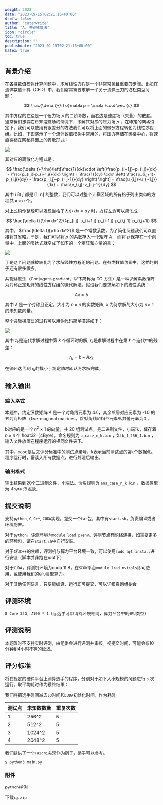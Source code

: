 ```yaml
---
weight: 2022
date: "2023-09-15T02:21:15+00:00"
draft: false
author: "cuterwrite"
title: "A. 共轭梯度法"
icon: "circle"
toc: true
description: ""
publishdate: "2023-09-15T02:21:15+00:00"
katex: true
---
```


## 背景介绍

在各类数值模拟计算问题中，求解线性方程是一个非常常见且重要的步骤。比如在流体数值计算（CFD）中，我们常常需要求解一个关于流体压力的泊松类型问题：

$$
\frac{\delta t}{\rho}\nabla p = \nabla \cdot \vec {u}
$$

其中方程的左边是一个压力场 $p$ 的二阶导数，而右边是速度场（矢量）的散度。通常我们想要在已知速度场的情况下，求解其对应的压力场 $p$ ，在特定的网格设定下，我们可以使用有限差分的方法我们可以将上面的微分方程转化为线性方程组。比如，下图演示了一个流体数值模拟中常用的，将压力存储在网格中心，将速度存储在网格界面上的离散形式：

![](https://cuterwrite-1302252842.file.myqcloud.com/img/grid.png)

其对应的离散化方程式是：

$$
\frac{\delta t}{\rho}\left[\frac{1}{dx}\cdot \left(\frac{p_{i+1,j}-p_{i,j}}{dx} - \frac{p_{i,j}-p_{i-1,j}}{dx} \right) + \frac{1}{dy} \cdot \left( \frac{p_{i,j+1}-p_{i,j}}{dy} - \frac{p_{i,j}-p_{i, j-1}}{dy} \right) \right] = \frac{u_{i,j}-u_{i-1,j}}{dx} + \frac{v_{i,j}-v_{i,j-1}}{dy}
$$

其中 $i$ 和 $j$ 都是 [1, n] 的整数，我们可以对整个计算区域的所有格子列出类似的方程共 $n×n$ 个。

对上式稍作整理可以发现当格子大小 $dx=dy$ 时，方程左边可以简化成

$$
\frac{\delta t}{\rho dx^2}(4p_{i,j}-p_{i+1,j}-p_{i-1,j}-p_{i,j-1}-p_{i,j+1})
$$

其中， $\frac{\delta t}{\rho dx^2}$ 是一个常数系数，为了简化问题我们可以直接将其省略。于是，我们可以将 $p$ 的系数存入一个矩阵 $A$ ，而将 $p$ 保存在一个向量中，上面的表达式就变成了如下的一个矩阵和向量的乘：

![](https://cuterwrite-1302252842.file.myqcloud.com/img/matrix.png)

于是这个问题就被转化为了求解线性方程组的问题。在各类数值仿真中，这样的例子还有很多很多。

共轭梯度法（Conjugate-gradient，以下简称为 CG 方法）是一种求解系数矩阵为对称正定矩阵的线性方程组的迭代解法。假设我们要求解如下的线性系统：

$$
Ax=b
$$

其中 $A$ 是一个对称且正定，大小为 $n×n$ 的实数矩阵, $x$ 为待求解的大小为 $n×1$ 的未知数向量。

整个共轭梯度法的过程可以用伪代码简单描述如下：

![](https://cuterwrite-1302252842.file.myqcloud.com/img/algo.png)

其中 $x_k$​ 是迭代求解过程中第 $k$ 个循环时的解, $r_k​$ 是求解过程中在第 $k$ 个迭代中的残差：

$$
r_k ​= b − Ax_k
$$

在循环迭代到 $r_k​$ 的模小于规定值时即认为求解完成。

## 输入输出

### 输入格式

本题中，约定系数矩阵 $A$ 是一个对角线元素为 4.0，其余邻居对应元素为 -1.0 的五对角矩阵（five-diagonal matrices，除对角线和相邻元素外其他元素为0）。

b对应的是一个 $n^2\times 1$ 的向量，共 20 组测试点，是二进制文件，小端法，储存着 $n\times n$ 个 float32（4Byte）。命名规则为 `b_case_n_k.bin` ，如 `b_1_256_1.bin` ，输入文件放置在程序运行的相同文件夹下。

其中，case是后文评分标准中的测试点编号，k表示当前测试点的第k个数据点。程序运行时，需读入所有数据点，进行处理后输出。

### 输出格式

输出结果到20个二进制文件，小端法。命名规则为 `ans_case_n_k.bin` ，数据类型为 4byte 浮点数。

## 提交说明

支持`python`, `C`, `C++`, `CUDA`实现。提交一个`tar`包，其中有`start.sh`，负责编译或者环境配置。

对于`python`，评测环境为`module load pyenv`。评测节点有网络连接，如需要更多的环境包，请在`start.sh`中自行安装。

对于`C`和`C++`的依赖，评测机与算力平台环境一致，可以使用`sudo apt install`进行安装（脚本并非跑在root下）

对于`CUDA`，评测机环境为cuda 11.8，在`SCOW`平台`module load nvtools`即可使用，或使用我们的`GPU`类型算力。

对于其他任何语言，只要能编译、运行即可提交，可以详细咨询组委会

## 评测环境

`8 Core 32G, A100 * 1`（与选手可申请的环境相同，算力平台中的`GPU`类型）

## 评测说明

本题暂时不支持实时评测，由组委会进行评测并审核。视提交时间，可能会有10分钟到4小时不等的延迟。

## 评分标准

将在规定的硬件平台上测算选手的程序，分别对于如下大小规模的问题进行 5 次运行，取平均耗时作为最终结果：

我们将把选手时间减去`IO`时间和`CUDA`初始化时间，作为耗时。

| 测试点 | 未知数数量  | 重复次数 |
| --- | ------ | ---- |
| 1   | 256^2  | 5    |
| 2   | 512^2  | 5    |
| 3   | 1024^2 | 5    |
| 4   | 2048^2 | 5    |

我们提供了一个`Taichi`实现作为例子，选手可以参考。

```bash
$ python3 main.py
```

### 附件

python样例

下载`cg.zip`
